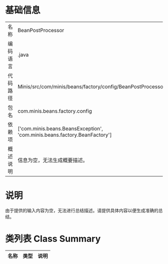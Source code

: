 # 基础信息

|      |      |
|------|------|
| 名称 | BeanPostProcessor |
| 编码语言 | .java |
| 代码路径 | Minis/src/com/minis/beans/factory/config/BeanPostProcessor.java |
| 包名 | com.minis.beans.factory.config |
| 依赖项 | ['com.minis.beans.BeansException', 'com.minis.beans.factory.BeanFactory'] |
| 概述说明 | 信息为空，无法生成概要描述。 |

# 说明

由于提供的输入内容为空，无法进行总结描述。请提供具体内容以便生成准确的总结。

# 类列表 Class Summary

| 名称   | 类型  | 说明 |
|-------|------|-------------|





